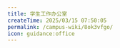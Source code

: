 ```yaml
---
title: 学生工作办公室
createTime: 2025/03/15 07:50:05
permalink: /campus-wiki/8ok3vfgo/
icon: guidance:office
---
```

